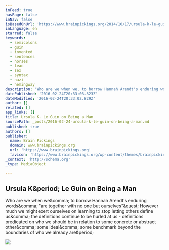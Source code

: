```yaml
---
inFeed: true
hasPage: false
inNav: false
isBasedOnUrl: 'https://www.brainpickings.org/2014/10/17/ursula-k-le-guin-gender/'
inLanguage: en
starred: false
keywords:
  - semicolons
  - guin
  - invented
  - sentences
  - horses
  - lean
  - sex
  - syntax
  - nazi
  - hemingway
description: "Who are we when we, to borrow Hannah Arendt's enduring words, \"are together with no one but ourselves\"? However much we might exert ourselves on learning to stop letting others define us, the definitions continue to be hurled at us - definitions predicated on who we should be in relation to some concrete or abstract other, some ideal, some benchmark beyond the boundaries of who we already are."
datePublished: '2016-02-24T20:33:03.323Z'
dateModified: '2016-02-24T20:33:02.829Z'
author: []
related: []
app_links: []
title: Ursula K. Le Guin on Being a Man
sourcePath: _posts/2016-02-24-ursula-k-le-guin-on-being-a-man.md
published: true
authors: []
publisher:
  name: Brain Pickings
  domain: www.brainpickings.org
  url: 'https://www.brainpickings.org'
  favicon: 'https://www.brainpickings.org/wp-content/themes/brainpickings/images/favicon.ico'
_context: 'http://schema.org'
_type: MediaObject

---
```

<article style=""><h1>Ursula K&amp;period; Le Guin on Being a Man</h1><p>Who are we when we&amp;comma; to borrow Hannah Arendt's enduring words&amp;comma; "are together with no one but ourselves"&amp;quest; However much we might exert ourselves on learning to stop letting others define us&amp;comma; the definitions continue to be hurled at us - definitions predicated on who we should be in relation to some concrete or abstract other&amp;comma; some ideal&amp;comma; some benchmark beyond the boundaries of who we already are&amp;period;</p><img src="https://i2.wp.com/www.brainpickings.org/wp-content/uploads/2014/10/ursulakleguin0.jpg?fit=600%2C315" /></article>